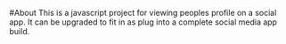 #About
This is a javascript project for viewing peoples profile on a social app. It can be upgraded to fit in as plug into a complete social media app build.